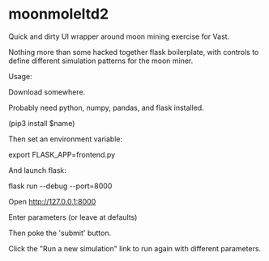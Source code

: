 # moonmoleltd2
Quick and dirty UI wrapper around moon mining exercise for Vast.

Nothing more than some hacked together flask boilerplate, with controls to define different simulation patterns for the moon miner.

Usage:

Download somewhere.

Probably need python, numpy, pandas, and flask installed.

(pip3 install $name)

Then set an environment variable:

export FLASK_APP=frontend.py 

And launch flask:

flask run --debug --port=8000

Open http://127.0.0.1:8000

Enter parameters (or leave at defaults)

Then poke the 'submit' button.

Click the "Run a new simulation" link to run again with different parameters.
